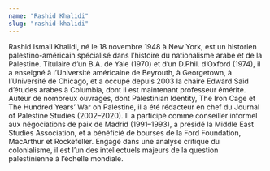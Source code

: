 ```yaml
---
name: "Rashid Khalidi"
slug: "rashid-khalidi"
---
```


Rashid Ismail Khalidi, né le 18 novembre 1948 à New York, est un historien palestino-américain spécialisé dans l’histoire du nationalisme arabe et de la Palestine. Titulaire d’un B.A. de Yale (1970) et d’un D.Phil. d’Oxford (1974), il a enseigné à l’Université américaine de Beyrouth, à Georgetown, à l’Université de Chicago, et a occupé depuis 2003 la chaire Edward Said d’études arabes à Columbia, dont il est maintenant professeur émérite. Auteur de nombreux ouvrages, dont Palestinian Identity, The Iron Cage et The Hundred Years’ War on Palestine, il a été rédacteur en chef du Journal of Palestine Studies (2002–2020). Il a participé comme conseiller informel aux négociations de paix de Madrid (1991–1993), a présidé la Middle East Studies Association, et a bénéficié de bourses de la Ford Foundation, MacArthur et Rockefeller. Engagé dans une analyse critique du colonialisme, il est l’un des intellectuels majeurs de la question palestinienne à l’échelle mondiale.
